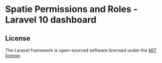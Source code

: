 # Spatie Permissions and Roles - Laravel 10 dashboard 


## License

The Laravel framework is open-sourced software licensed under the [MIT license](https://opensource.org/licenses/MIT).
